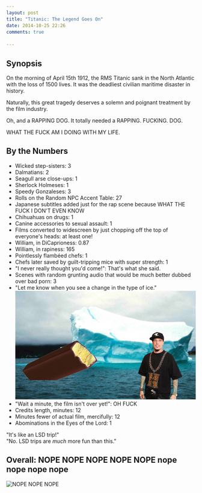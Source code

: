 ```yaml
---
layout: post
title: "Titanic: The Legend Goes On"
date: 2014-10-25 22:26
comments: true

---
```


## Synopsis

On the morning of April 15th 1912, the RMS Titanic sank in the North Atlantic with the loss of 1500 lives. It was the deadliest civilian maritime disaster in history.

Naturally, this great tragedy deserves a solemn and poignant treatment by the film industry.

Oh, and a RAPPING DOG. It totally needed a RAPPING. FUCKING. DOG.

WHAT THE FUCK AM I DOING WITH MY LIFE.

## By the Numbers

* Wicked step-sisters: 3
* Dalmatians: 2
* Seagull arse close-ups: 1
* Sherlock Holmeses: 1
* Speedy Gonzaleses: 3
* Rolls on the Random NPC Accent Table: 27
* Japanese subtitles added just for the rap scene because WHAT THE FUCK I DON'T EVEN KNOW
* Chihuahuas on drugs: 1
* Canine accessories to sexual assault: 1
* Films converted to widescreen by just chopping off the top of everyone's heads: at least one!
* William, in DiCaprioness: 0.87
* William, in rapiness: 165
* Pointlessly flambéed chefs: 1
* Chefs later saved by guilt-tripping mice with super strength: 1
* "I never really thought you'd come!": That's what she said.
* Scenes with random grunting audio that would be much better dubbed over bad porn: 3
* "Let me know when you see a change in the type of ice."<br/>![Types of Ice](/filmreviews/types-of-ice.jpg)
* "Wait a minute, the film isn't over yet!": OH FUCK
* Credits length, minutes: 12
* Minutes fewer of actual film, mercifully: 12
* Abominations in the Eyes of the Lord: 1

"It's like an LSD trip!"<br/>
"No. LSD trips are *much* more fun than this."

## Overall: NOPE NOPE NOPE NOPE NOPE nope nope nope nope<br/>
![NOPE NOPE NOPE](/filmreviews/badger.gif)
